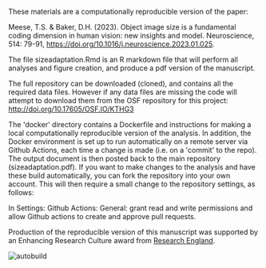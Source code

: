 These materials are a computationally reproducible version of the paper:

Meese, T.S. & Baker, D.H. (2023). Object image size is a fundamental coding dimension in human vision: new insights and model. 
Neuroscience, 514: 79-91, https://doi.org/10.1016/j.neuroscience.2023.01.025.

The file sizeadaptation.Rmd is an R markdown file that will perform all analyses and figure creation, and produce a pdf version of the manuscript.

The full repository can be downloaded (cloned), and contains all the required data files. 
However if any data files are missing the code will attempt to download them from the OSF repository for this project:
http://doi.org/10.17605/OSF.IO/KTHG3

The 'docker' directory contains a Dockerfile and instructions for making a local computationally reproducible version of the analysis. In addition, the Docker environment is set up to run automatically on a remote server via Github Actions, each time a change is made (i.e. on a 'commit' to the repo). The output document is then posted back to the main repository (sizeadaptation.pdf). If you want to make changes to the analysis and have these build automatically, you can fork the repository into your own account. This will then require a small change to the repository settings, as follows:

In Settings: Github Actions: General: grant read and write permissions and allow Github actions to create and approve pull requests.

Production of the reproducible version of this manuscript was supported by an Enhancing Research Culture award from [Research England](https://www.ukri.org/councils/research-england/).

![autobuild](https://github.com/bakerdh/SizeAdaptation/workflows/autobuild/badge.svg)